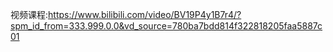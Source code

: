 视频课程:https://www.bilibili.com/video/BV19P4y1B7r4/?spm_id_from=333.999.0.0&vd_source=780ba7bdd814f322818205faa5887c01
